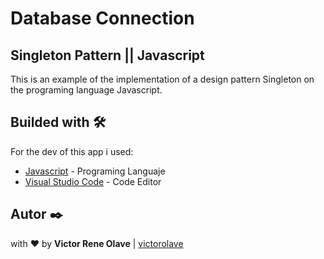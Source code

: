 # Database Connection
## Singleton Pattern || Javascript

This is an example of the implementation of a design pattern Singleton on the programing language Javascript.

## Builded with 🛠️

For the dev of this app i used:
* [Javascript](https://www.javascript.com/) - Programing Languaje
* [Visual Studio Code](https://code.visualstudio.com/) - Code Editor

## Autor ✒️

with ❤️ by  **Victor Rene Olave** | [victorolave](https://github.com/victorolave)
